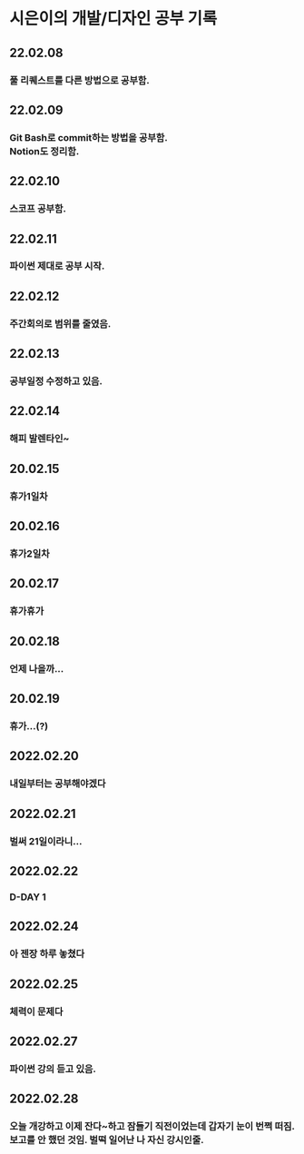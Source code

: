 <h1>시은이의 개발/디자인 공부 기록
<h2>22.02.08</h2>
<h3>풀 리퀘스트를 다른 방법으로 공부함.</h3>

<h2>22.02.09</h2>
<h3>Git Bash로 commit하는 방법을 공부함.<br>
Notion도 정리함.</h3>

<h2>22.02.10</h2>
<h3>스코프 공부함.</h3>

<h2>22.02.11</h2>
<h3>파이썬 제대로 공부 시작.</h3>

<h2>22.02.12</h2>
<h3>주간회의로 범위를 줄였음.</h3>

<h2>22.02.13</h2>
<h3>공부일정 수정하고 있음.</h3>

<h2>22.02.14</h2>
<h3>해피 발렌타인~</h3>

<h2>20.02.15</h2>
<h3>휴가1일차</h3>

<h2>20.02.16</h2>
<h3>휴가2일차</h3>

<h2>20.02.17</h2>
<h3>휴가휴가</h3>

<h2>20.02.18</h2>
<h3>언제 나을까...</h3>

<h2>20.02.19</h2>
<h3>휴가...(?)</h3>

<h2>2022.02.20</h2>
<h3>내일부터는 공부해야겠다</h3>

<h2>2022.02.21</h2>
<h3>벌써 21일이라니...</h3>

<h2>2022.02.22</h2>
<h3>D-DAY 1</h3>

<h2>2022.02.24</h2>
<h3>아 젠장 하루 놓쳤다</h3>

<h2>2022.02.25</h2>
<h3>체력이 문제다</h3>

<h2>2022.02.27</h2>
<h3>파이썬 강의 듣고 있음.</h3>

<h2>2022.02.28</h2>
<h3>오늘 개강하고 이제 잔다~하고 잠들기 직전이었는데 갑자기 눈이 번쩍 떠짐.<br>
보고를 안 했던 것임. 벌떡 일어난 나 자신 강시인줄.</h3>